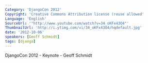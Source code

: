 ```yaml
---
Category: 'DjangoCon 2012'
Copyright: 'Creative Commons Attribution license (reuse allowed'
Language: 'English'
SourceUrl: '"http://www.youtube.com/watch?v=34_oKFx43O4"'
ThumbnailUrl: 'http://i.ytimg.com/vi/34_oKFx43O4/hqdefault.jpg'
date: '2012-10-06'
speakers: [Geoff Schmidt]
tags: [django]
---
```

DjangoCon 2012 - Keynote - Geoff Schmidt

